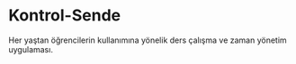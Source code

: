 # Kontrol-Sende
Her yaştan öğrencilerin kullanımına yönelik ders çalışma ve zaman yönetim uygulaması. 
